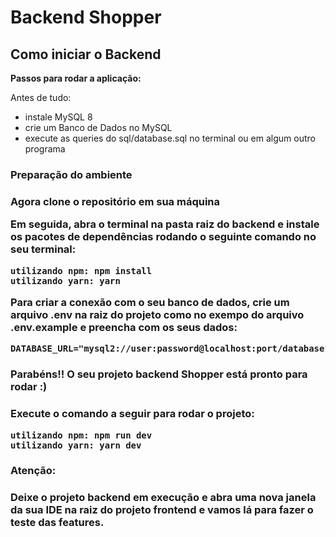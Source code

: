 <h1> Backend Shopper </h1>

<h2> Como iniciar o Backend </h2>

**Passos para rodar a aplicação:**

<p>Antes de tudo:</p>

-   instale MySQL 8
-   crie um Banco de Dados no MySQL
-   execute as queries do sql/database.sql no terminal ou em algum outro programa

<h3> Preparação do ambiente <h3>

<p>Agora clone o repositório em sua máquina</p>

<p> Em seguida, abra o terminal na pasta raiz do backend e instale os pacotes de <strong>dependências</strong> rodando o seguinte comando no seu terminal:</p>

```shell
utilizando npm: npm install
utilizando yarn: yarn
```

<p>Para criar a conexão com o seu banco de dados, crie um arquivo .env na raiz do projeto como no exempo do arquivo .env.example e preencha com os seus dados:</p>

```shell
DATABASE_URL="mysql2://user:password@localhost:port/database"
```

<h3> Parabéns!! O seu projeto backend Shopper está pronto para rodar :) <h3>

<p>Execute o comando a seguir para rodar o projeto:</p>

```shell
utilizando npm: npm run dev
utilizando yarn: yarn dev
```

<h3> Atenção: <h3>

<p>Deixe o projeto backend em execução e abra uma nova janela da sua IDE na raiz do projeto frontend e vamos lá para fazer o teste das features.</p>
